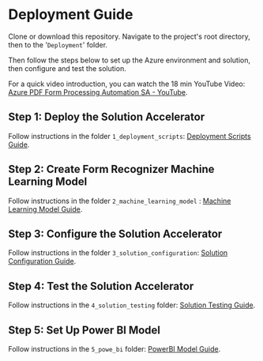 # Deployment Guide 
Clone or download this repository. Navigate to the project's root directory, then to the '`Deployment`' folder. 

Then follow the steps below to set up the Azure environment and solution, then configure and test the solution. 

For a quick video introduction, you can watch the 18 min YouTube Video: [Azure PDF Form Processing Automation SA - YouTube](https://www.youtube.com/watch?v=2zvoO1jc8CE).

## Step 1: Deploy the Solution Accelerator

Follow instructions in the folder `1_deployment_scripts`: [Deployment Scripts Guide](./1_deployment_scripts/README.md). 

## Step 2: Create Form Recognizer Machine Learning Model

Follow instructions in the folder `2_machine_learning_model` : [Machine Learning Model Guide](./2_machine_learning_model/README.md).

## Step 3: Configure the Solution Accelerator 

Follow instructions in the folder `3_solution_configuration`: [Solution Configuration Guide](./3_solution_configuration/README.md).

## Step 4: Test the Solution Accelerator 

Follow instructions in the `4_solution_testing` folder: [Solution Testing Guide](./4_solution_testing/README.md).

## Step 5: Set Up Power BI Model 

Follow instructions in the `5_powe_bi` folder: [PowerBI Model Guide](./5_power_bi/README.md).

